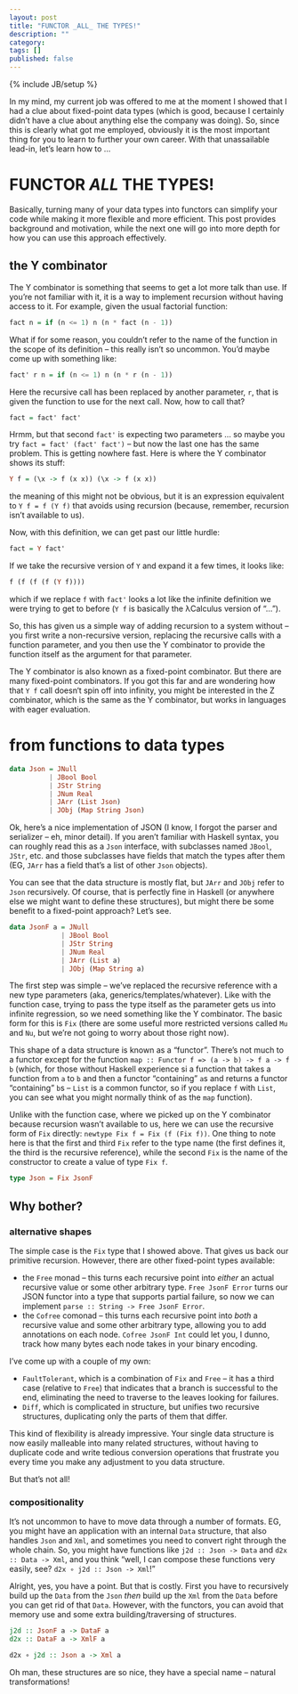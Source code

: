 ```yaml
---
layout: post
title: "FUNCTOR _ALL_ THE TYPES!"
description: ""
category: 
tags: []
published: false
---
```

{% include JB/setup %}

In my mind, my current job was offered to me at the moment I showed that I had a clue about fixed-point data types (which is good, because I certainly didn’t have a clue about anything else the company was doing). So, since this is clearly what got me employed, obviously it is the most important thing for you to learn to further your own career. With that unassailable lead-in, let’s learn how to …

# FUNCTOR _ALL_ THE TYPES!

Basically, turning many of your data types into functors can simplify your code while making it more flexible and more efficient. This post provides background and motivation, while the next one will go into more depth for how you can use this approach effectively.

## the Y combinator

The Y combinator is something that seems to get a lot more talk than use. If you’re not familiar with it, it is a way to implement recursion without having access to it. For example, given the usual factorial function:

```haskell
fact n = if (n <= 1) n (n * fact (n - 1))
```

What if for some reason, you couldn’t refer to the name of the function in the scope of its definition – this really isn’t so uncommon. You’d maybe come up with something like:

```haskell
fact' r n = if (n <= 1) n (n * r (n - 1))
```

Here the recursive call has been replaced by another parameter, `r`, that is given the function to use for the next call. Now, how to call that?

```haskell
fact = fact' fact'
```

Hrmm, but that second `fact'` is expecting two parameters … so maybe you try `fact = fact' (fact' fact')` – but now the last one has the same problem. This is getting nowhere fast. Here is where the Y combinator shows its stuff:

```haskell
Y f = (\x -> f (x x)) (\x -> f (x x))
```

the meaning of this might not be obvious, but it is an expression equivalent to `Y f = f (Y f)` that avoids using recursion (because, remember, recursion isn’t available to us).

Now, with this definition, we can get past our little hurdle:

```haskell
fact = Y fact'
```

If we take the recursive version of `Y` and expand it a few times, it looks like:

```haskell
f (f (f (f (Y f))))
```

which if we replace `f` with `fact'` looks a lot like the infinite definition we were trying to get to before (`Y f` is basically the λCalculus version of “…”).

So, this has given us a simple way of adding recursion to a system without – you first write a non-recursive version, replacing the recursive calls with a function parameter, and you then use the Y combinator to provide the function itself as the argument for that parameter.

The Y combinator is also known as a fixed-point combinator. But there are many fixed-point combinators. If you got this far and are wondering how that `Y f` call doesn‘t spin off into infinity, you might be interested in the Z combinator, which is the same as the Y combinator, but works in languages with eager evaluation.

# from functions to data types

```haskell
data Json = JNull
          | JBool Bool
          | JStr String
          | JNum Real
          | JArr (List Json)
          | JObj (Map String Json)
```

Ok, here’s a nice implementation of JSON (I know, I forgot the parser and serializer – eh, minor detail). If you aren’t familiar with Haskell syntax, you can roughly read this as a `Json` interface, with subclasses named `JBool`, `JStr`, etc. and those subclasses have fields that match the types after them (EG, `JArr` has a field that’s a list of other `Json` objects).

You can see that the data structure is mostly flat, but `JArr` and `JObj` refer to `Json` recursively. Of course, that is perfectly fine in Haskell (or anywhere else we might want to define these structures), but might there be some benefit to a fixed-point approach? Let’s see.

```haskell
data JsonF a = JNull
             | JBool Bool
             | JStr String
             | JNum Real
             | JArr (List a)
             | JObj (Map String a)
```

The first step was simple – we’ve replaced the recursive reference with a new type parameters (aka, generics/templates/whatever). Like with the function case, trying to pass the type itself as the parameter gets us into infinite regression, so we need something like the Y combinator. The basic form for this is `Fix` (there are some useful more restricted versions called `Mu` and `Nu`, but we’re not going to worry about those right now).

This shape of a data structure is known as a “functor”. There’s not much to a functor except for the function `map :: Functor f => (a -> b) -> f a -> f b` (which, for those without Haskell experience si a function that takes a function from `a` to `b` and then a functor “containing” `a`s and returns a functor “containing” `b`s – `List` is a common functor, so if you replace `f` with `List`, you can see what you might normally think of as the `map` function).

Unlike with the function case, where we picked up on the Y combinator because recursion wasn’t available to us, here we can use the recursive form of `Fix` directly: `newtype Fix f = Fix (f (Fix f))`. One thing to note here is that the first and third `Fix` refer to the type name (the first defines it, the third is the recursive reference), while the second `Fix` is the name of the constructor to create a value of type `Fix f`.

```haskell
type Json = Fix JsonF
```

## Why bother?

### alternative shapes

The simple case is the `Fix` type that I showed above. That gives us back our primitive recursion. However, there are other fixed-point types available:

* the `Free` monad – this turns each recursive point into _either_ an actual recursive value or some other arbitrary type. `Free JsonF Error` turns our JSON functor into a type that supports partial failure, so now we can implement `parse :: String -> Free JsonF Error`.
* the `Cofree` comonad – this turns each recursive point into _both_ a recursive value and some other arbitrary type, allowing you to add annotations on each node. `Cofree JsonF Int` could let you, I dunno, track how many bytes each node takes in your binary encoding.

I’ve come up with a couple of my own:

* `FaultTolerant`, which is a combination of `Fix` and `Free` – it has a third case (relative to `Free`) that indicates that a branch is successful to the end, eliminating the need to traverse to the leaves looking for failures.
* `Diff`, which is complicated in structure, but unifies two recursive structures, duplicating only the parts of them that differ.

This kind of flexibility is already impressive. Your single data structure is now easily malleable into many related structures, without having to duplicate code and write tedious conversion operations that frustrate you every time you make any adjustment to you data structure.

But that’s not all!

### compositionality

It’s not uncommon to have to move data through a number of formats. EG, you might have an application with an internal `Data` structure, that also handles `Json` and `Xml`, and sometimes you need to convert right through the whole chain. So, you might have functions like `j2d :: Json -> Data` and `d2x :: Data -> Xml`, and you think “well, I can compose these functions very easily, see? `d2x ∘ j2d :: Json -> Xml`!”

Alright, yes, you have a point. But that is costly. First you have to recursively build up the `Data` from the `Json` _then_ build up the `Xml` from the `Data` before you can get rid of that `Data`. However, with the functors, you can avoid that memory use and some extra building/traversing of structures.

```haskell
j2d :: JsonF a -> DataF a
d2x :: DataF a -> XmlF a

d2x ∘ j2d :: Json a -> Xml a
```

Oh man, these structures are so nice, they have a special name – natural transformations!
